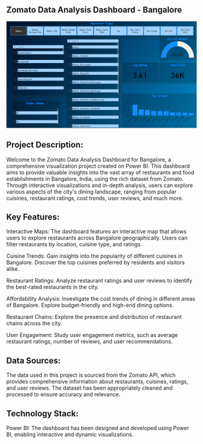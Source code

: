 ## Zomato Data Analysis Dashboard - Bangalore

![Airbnb Dashboard](https://github.com/Bhavya1912/Zomato-Dashboard/blob/main/zomato.png)


## Project Description:
Welcome to the Zomato Data Analysis Dashboard for Bangalore, a comprehensive visualization project created on Power BI. This dashboard aims to provide valuable insights into the vast array of restaurants and food establishments in Bangalore, India, using the rich dataset from Zomato. Through interactive visualizations and in-depth analysis, users can explore various aspects of the city's dining landscape, ranging from popular cuisines, restaurant ratings, cost trends, user reviews, and much more.

## Key Features:

Interactive Maps: The dashboard features an interactive map that allows users to explore restaurants across Bangalore geographically. Users can filter restaurants by location, cuisine type, and ratings.

Cuisine Trends: Gain insights into the popularity of different cuisines in Bangalore. Discover the top cuisines preferred by residents and visitors alike.

Restaurant Ratings: Analyze restaurant ratings and user reviews to identify the best-rated restaurants in the city.

Affordability Analysis: Investigate the cost trends of dining in different areas of Bangalore. Explore budget-friendly and high-end dining options.

Restaurant Chains: Explore the presence and distribution of restaurant chains across the city.

User Engagement: Study user engagement metrics, such as average restaurant ratings, number of reviews, and user recommendations.

## Data Sources:
The data used in this project is sourced from the Zomato API, which provides comprehensive information about restaurants, cuisines, ratings, and user reviews. The dataset has been appropriately cleaned and processed to ensure accuracy and relevance.

## Technology Stack:

Power BI: The dashboard has been designed and developed using Power BI, enabling interactive and dynamic visualizations.
